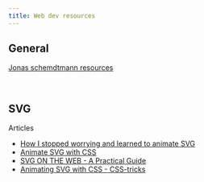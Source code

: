 ```yaml
---
title: Web dev resources
---
```


## General


[Jonas schemdtmann resources](https://codingheroes.io/resources/)

<br />

## SVG

Articles

* [How I stopped worrying and learned to animate SVG](https://medium.com/@aniboaz/animate-svg-4fa7dd00e860)
* [Animate SVG with CSS](https://jonsuh.com/blog/animate-svg-with-css/)
* [SVG ON THE WEB - A Practical Guide](https://svgontheweb.com/)
* [Animating SVG with CSS - CSS-tricks](https://css-tricks.com/animating-svg-css/)
